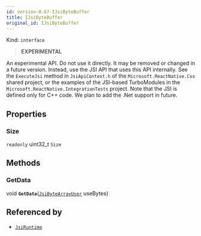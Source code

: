 ```yaml
---
id: version-0.67-IJsiByteBuffer
title: IJsiByteBuffer
original_id: IJsiByteBuffer
---
```


Kind: `interface`



> **EXPERIMENTAL**

An experimental API. Do not use it directly. It may be removed or changed in a future version. Instead, use the JSI API that uses this API internally.
See the `ExecuteJsi` method in `JsiApiContext.h` of the `Microsoft.ReactNative.Cxx` shared project, or the examples of the JSI-based TurboModules in the `Microsoft.ReactNative.IntegrationTests` project.
Note that the JSI is defined only for C++ code. We plan to add the .Net support in future.

## Properties
### Size
`readonly`  uint32_t `Size`



## Methods
### GetData
void **`GetData`**([`JsiByteArrayUser`](JsiByteArrayUser) useBytes)






## Referenced by
- [`JsiRuntime`](JsiRuntime)
